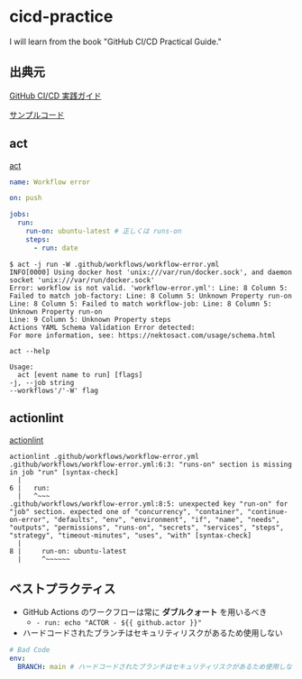# cicd-practice

I will learn from the book "GitHub CI/CD Practical Guide."

## 出典元

[GitHub CI/CD 実践ガイド](https://gihyo.jp/book/2024/978-4-297-14173-8)

[サンプルコード](https://github.com/tmknom/example-github-cicd)

## act

[act](https://github.com/nektos/act)

```workflow-error.yml
name: Workflow error

on: push

jobs:
  run:
    run-on: ubuntu-latest # 正しくは runs-on
    steps:
      - run: date
```

```terminal
$ act -j run -W .github/workflows/workflow-error.yml
INFO[0000] Using docker host 'unix:///var/run/docker.sock', and daemon socket 'unix:///var/run/docker.sock'
Error: workflow is not valid. 'workflow-error.yml': Line: 8 Column 5: Failed to match job-factory: Line: 8 Column 5: Unknown Property run-on
Line: 8 Column 5: Failed to match workflow-job: Line: 8 Column 5: Unknown Property run-on
Line: 9 Column 5: Unknown Property steps
Actions YAML Schema Validation Error detected:
For more information, see: https://nektosact.com/usage/schema.html
```

```terminal
act --help

Usage:
  act [event name to run] [flags]
-j, --job string
--workflows'/'-W' flag
```

## actionlint

[actionlint](https://github.com/rhysd/actionlint)

```terminal
actionlint .github/workflows/workflow-error.yml
.github/workflows/workflow-error.yml:6:3: "runs-on" section is missing in job "run" [syntax-check]
  |
6 |   run:
  |   ^~~~
.github/workflows/workflow-error.yml:8:5: unexpected key "run-on" for "job" section. expected one of "concurrency", "container", "continue-on-error", "defaults", "env", "environment", "if", "name", "needs", "outputs", "permissions", "runs-on", "secrets", "services", "steps", "strategy", "timeout-minutes", "uses", "with" [syntax-check]
  |
8 |     run-on: ubuntu-latest
  |     ^~~~~~~
```

## ベストプラクティス

- GitHub Actions のワークフローは常に **ダブルクォート** を用いるべき
  - `- run: echo "ACTOR - ${{ github.actor }}"`
- ハードコードされたブランチはセキュリティリスクがあるため使用しない

```yml
# Bad Code
env:
  BRANCH: main # ハードコードされたブランチはセキュリティリスクがあるため使用しない
```
